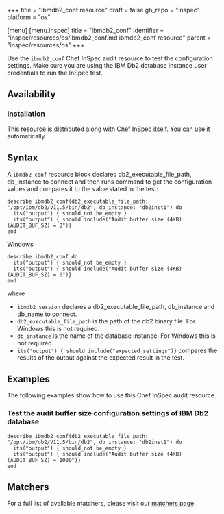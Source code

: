 +++
title = "ibmdb2_conf resource"
draft = false
gh_repo = "inspec"
platform = "os"

[menu]
  [menu.inspec]
    title = "ibmdb2_conf"
    identifier = "inspec/resources/os/ibmdb2_conf.md ibmdb2_conf resource"
    parent = "inspec/resources/os"
+++

Use the `ibmdb2_conf` Chef InSpec audit resource to test the configuration settings.
Make sure you are using the IBM Db2 database instance user credentials to run the InSpec test.

## Availability

### Installation

This resource is distributed along with Chef InSpec itself. You can use it automatically.

## Syntax

A `ibmdb2_conf` resource block declares db2_executable_file_path, db_instance to connect and then runs command to get the configuration values and compares it to the value stated in the test:

    describe ibmdb2_conf(db2_executable_file_path: "/opt/ibm/db2/V11.5/bin/db2", db_instance: "db2inst1") do
      its("output") { should_not be_empty }
      its("output") { should include("Audit buffer size (4KB) (AUDIT_BUF_SZ) = 0")}
    end

Windows

    describe ibmdb2_conf do
      its("output") { should_not be_empty }
      its("output") { should include("Audit buffer size (4KB) (AUDIT_BUF_SZ) = 0")}
    end

where

- `ibmdb2_session` declares a db2_executable_file_path, db_instance and db_name to connect.
- `db2_executable_file_path` is the path of the db2 binary file. For Windows this is not required.
- `db_instance` is the name of the database instance. For Windows this is not required.
- `its("output") { should include("expected_settings")}` compares the results of the output against the expected result in the test.

## Examples

The following examples show how to use this Chef InSpec audit resource.

### Test the audit buffer size configuration settings of IBM Db2 database

    describe ibmdb2_conf(db2_executable_file_path: "/opt/ibm/db2/V11.5/bin/db2", db_instance: "db2inst1") do
      its("output") { should_not be_empty }
      its("output") { should include("Audit buffer size (4KB) (AUDIT_BUF_SZ) = 1000")}
    end


## Matchers

For a full list of available matchers, please visit our [matchers page](/inspec/matchers/).
